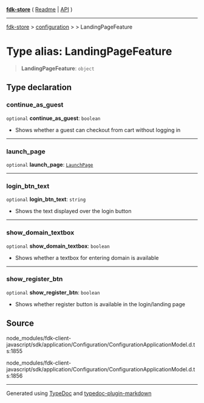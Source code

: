 [**fdk-store**](../../../README.md) ( [Readme](../../../README.md) \| [API](../../../API.md) )

---

[fdk-store](../../../API.md) > [configuration](../../README.md) > [<internal>](../README.md) > LandingPageFeature

# Type alias: LandingPageFeature

> **LandingPageFeature**: `object`

## Type declaration

### continue_as_guest

`optional` **continue_as_guest**: `boolean`

- Shows whether a guest can checkout
  from cart without logging in

---

### launch_page

`optional` **launch_page**: [`LaunchPage`](type-alias.LaunchPage.md)

---

### login_btn_text

`optional` **login_btn_text**: `string`

- Shows the text displayed over the login button

---

### show_domain_textbox

`optional` **show_domain_textbox**: `boolean`

- Shows whether a textbox for
  entering domain is available

---

### show_register_btn

`optional` **show_register_btn**: `boolean`

- Shows whether register button is
  available in the login/landing page

## Source

node_modules/fdk-client-javascript/sdk/application/Configuration/ConfigurationApplicationModel.d.ts:1855

node_modules/fdk-client-javascript/sdk/application/Configuration/ConfigurationApplicationModel.d.ts:1856

---

Generated using [TypeDoc](https://typedoc.org/) and [typedoc-plugin-markdown](https://www.npmjs.com/package/typedoc-plugin-markdown)
